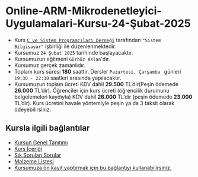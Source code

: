 # Online-ARM-Mikrodenetleyici-Uygulamalari-Kursu-24-Şubat-2025


+ Kurs [`C ve Sistem Programcıları Derneği`](http://www.csystem.org/) tarafından `"Sistem Bilgisayar"` işbirliği ile düzenlenmektedir.
+ Kursumuz `24 Şubat 2025` tarihinde başlayacaktır.
+ Kursumuzun eğitmeni `Gürbüz Aslan`'dır.
+ Kursumuz gerçek zamanlıdır.
+ Toplam kurs süresi __180__ saattir. Dersler `Pazartesi, Çarşamba ` günleri `19:30 - 22:30` saatleri arasında yapılacaktır.
+  Kursumuzun toplam ücreti KDV dahil __29.500__ TL’dir(Peşin ödemede __26.000__ TL’dir). Öğrenciler için kurs ücreti (öğrencilik durumunu belgelemeleri kaydıyla) KDV dahil __26.000__ TL’dir (peşin ödemede __23.000__ TL’dir). Kurs ücretini havale yöntemiyle peşin ya da 3 taksit olarak ödeyebilirsiniz.
## Kursla ilgili bağlantılar
+ [Kursun Genel Tanıtımı](https://github.com/CSD-1993/Online-ARM-Mikrodenetleyici-Uygulamalari-Kursu-27-Mayis-2024/blob/main/kurs_tanitimi.md)
+ [Kurs İçeriği](https://github.com/CSD-1993/Online-ARM-Mikrodenetleyici-Uygulamalari-Kursu-27-Mayis-2024/blob/main/kurs_icerigi.md)
+ [Sık Sorulan Sorular](https://github.com/CSD-1993/Online-ARM-Mikrodenetleyici-Uygulamalari-Kursu-27-Mayis-2024/blob/main/sss.md)
+ [Malzeme Listesi](https://github.com/CSD-1993/Online-ARM-Mikrodenetleyici-Uygulamalari-Kursu-27-Mayis-2024/blob/main/malzemelistesi.md)
+ [Kursumuza ön kayıt yaptırmak için bu bağlantıyı kullanabilirsiniz.](https://us06web.zoom.us/meeting/register/tZIpcu2pqD8rHtf5AnixCz70hCiDWoLP4OSa#/registration)
   
